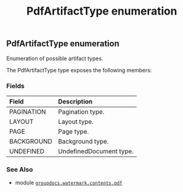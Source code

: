 ﻿---
title: PdfArtifactType enumeration
second_title: GroupDocs.Watermark for Python via .NET API References
description: 
type: docs
url: /python-net/groupdocs.watermark.contents.pdf/pdfartifacttype/
is_root: false
weight: 240
---

## PdfArtifactType enumeration

Enumeration of possible artifact types.



The PdfArtifactType type exposes the following members:

### Fields
| Field | Description |
| :- | :- |
| PAGINATION | Pagination type. |
| LAYOUT | Layout type. |
| PAGE | Page type. |
| BACKGROUND | Background type. |
| UNDEFINED | UndefinedDocument type. |



### See Also
* module [`groupdocs.watermark.contents.pdf`](..)
